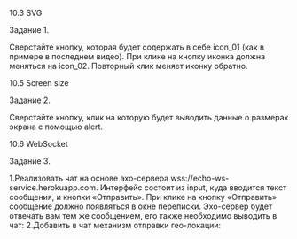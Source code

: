 10.3 SVG

Задание 1.

Сверстайте кнопку, которая будет содержать в себе icon_01 (как в примере в последнем видео). При клике на кнопку иконка должна меняться на icon_02. Повторный клик меняет иконку обратно.

10.5 Screen size

Задание 2.

Сверстайте кнопку, клик на которую будет выводить данные о размерах экрана с помощью alert.

10.6 WebSocket

Задание 3.

1.Реализовать чат на основе эхо-сервера wss://echo-ws-service.herokuapp.com. Интерфейс состоит из input, куда вводится текст сообщения, и кнопки «Отправить». При клике на кнопку «Отправить» сообщение должно появляться в окне переписки. Эхо-сервер будет отвечать вам тем же сообщением, его также необходимо выводить в чат: 2.Добавить в чат механизм отправки гео-локации:
